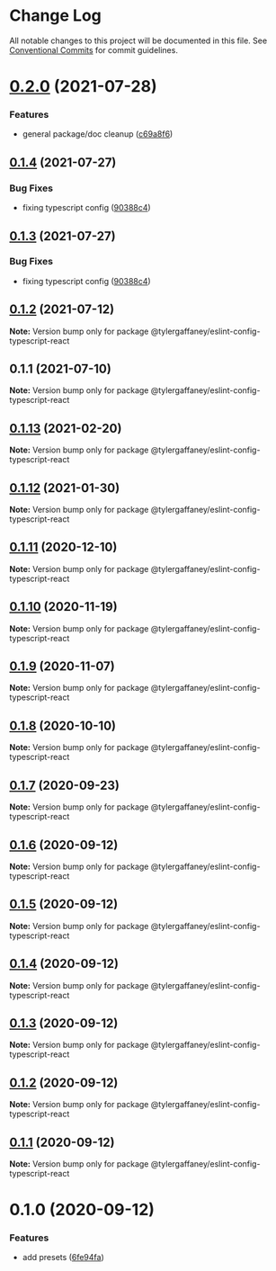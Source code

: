 # Change Log

All notable changes to this project will be documented in this file.
See [Conventional Commits](https://conventionalcommits.org) for commit guidelines.

# [0.2.0](https://github.com/tylergaffaney/configs/compare/@tylergaffaney/eslint-config-typescript-react@0.1.4...@tylergaffaney/eslint-config-typescript-react@0.2.0) (2021-07-28)


### Features

* general package/doc cleanup ([c69a8f6](https://github.com/tylergaffaney/configs/commit/c69a8f60a03531f44d7996955d48d522d9637427))





## [0.1.4](https://github.com/tylergaffaney/configs/compare/@tylergaffaney/eslint-config-typescript-react@0.1.2...@tylergaffaney/eslint-config-typescript-react@0.1.4) (2021-07-27)

### Bug Fixes

- fixing typescript config ([90388c4](https://github.com/tylergaffaney/configs/commit/90388c4a744ba11070f668e752123d549994c4fb))

## [0.1.3](https://github.com/tylergaffaney/configs/compare/@tylergaffaney/eslint-config-typescript-react@0.1.2...@tylergaffaney/eslint-config-typescript-react@0.1.3) (2021-07-27)

### Bug Fixes

- fixing typescript config ([90388c4](https://github.com/tylergaffaney/configs/commit/90388c4a744ba11070f668e752123d549994c4fb))

## [0.1.2](https://github.com/tylergaffaney/configs/compare/@tylergaffaney/eslint-config-typescript-react@0.1.1...@tylergaffaney/eslint-config-typescript-react@0.1.2) (2021-07-12)

**Note:** Version bump only for package @tylergaffaney/eslint-config-typescript-react

## 0.1.1 (2021-07-10)

**Note:** Version bump only for package @tylergaffaney/eslint-config-typescript-react

## [0.1.13](https://github.com/tylergaffaney/configs/compare/@tylergaffaney/eslint-config-typescript-react@0.1.12...@tylergaffaney/eslint-config-typescript-react@0.1.13) (2021-02-20)

**Note:** Version bump only for package @tylergaffaney/eslint-config-typescript-react

## [0.1.12](https://github.com/tylergaffaney/configs/compare/@tylergaffaney/eslint-config-typescript-react@0.1.11...@tylergaffaney/eslint-config-typescript-react@0.1.12) (2021-01-30)

**Note:** Version bump only for package @tylergaffaney/eslint-config-typescript-react

## [0.1.11](https://github.com/tylergaffaney/configs/compare/@tylergaffaney/eslint-config-typescript-react@0.1.10...@tylergaffaney/eslint-config-typescript-react@0.1.11) (2020-12-10)

**Note:** Version bump only for package @tylergaffaney/eslint-config-typescript-react

## [0.1.10](https://github.com/tylergaffaney/configs/compare/@tylergaffaney/eslint-config-typescript-react@0.1.9...@tylergaffaney/eslint-config-typescript-react@0.1.10) (2020-11-19)

**Note:** Version bump only for package @tylergaffaney/eslint-config-typescript-react

## [0.1.9](https://github.com/tylergaffaney/configs/compare/@tylergaffaney/eslint-config-typescript-react@0.1.8...@tylergaffaney/eslint-config-typescript-react@0.1.9) (2020-11-07)

**Note:** Version bump only for package @tylergaffaney/eslint-config-typescript-react

## [0.1.8](https://github.com/tylergaffaney/configs/compare/@tylergaffaney/eslint-config-typescript-react@0.1.7...@tylergaffaney/eslint-config-typescript-react@0.1.8) (2020-10-10)

**Note:** Version bump only for package @tylergaffaney/eslint-config-typescript-react

## [0.1.7](https://github.com/tylergaffaney/configs/compare/@tylergaffaney/eslint-config-typescript-react@0.1.6...@tylergaffaney/eslint-config-typescript-react@0.1.7) (2020-09-23)

**Note:** Version bump only for package @tylergaffaney/eslint-config-typescript-react

## [0.1.6](https://github.com/tylergaffaney/configs/compare/@tylergaffaney/eslint-config-typescript-react@0.1.5...@tylergaffaney/eslint-config-typescript-react@0.1.6) (2020-09-12)

**Note:** Version bump only for package @tylergaffaney/eslint-config-typescript-react

## [0.1.5](https://github.com/tylergaffaney/configs/compare/@tylergaffaney/eslint-config-typescript-react@0.1.4...@tylergaffaney/eslint-config-typescript-react@0.1.5) (2020-09-12)

**Note:** Version bump only for package @tylergaffaney/eslint-config-typescript-react

## [0.1.4](https://github.com/tylergaffaney/configs/compare/@tylergaffaney/eslint-config-typescript-react@0.1.3...@tylergaffaney/eslint-config-typescript-react@0.1.4) (2020-09-12)

**Note:** Version bump only for package @tylergaffaney/eslint-config-typescript-react

## [0.1.3](https://github.com/tylergaffaney/configs/compare/@tylergaffaney/eslint-config-typescript-react@0.1.2...@tylergaffaney/eslint-config-typescript-react@0.1.3) (2020-09-12)

**Note:** Version bump only for package @tylergaffaney/eslint-config-typescript-react

## [0.1.2](https://github.com/tylergaffaney/configs/compare/@tylergaffaney/eslint-config-typescript-react@0.1.1...@tylergaffaney/eslint-config-typescript-react@0.1.2) (2020-09-12)

**Note:** Version bump only for package @tylergaffaney/eslint-config-typescript-react

## [0.1.1](https://github.com/tylergaffaney/configs/compare/@tylergaffaney/eslint-config-typescript-react@0.1.0...@tylergaffaney/eslint-config-typescript-react@0.1.1) (2020-09-12)

**Note:** Version bump only for package @tylergaffaney/eslint-config-typescript-react

# 0.1.0 (2020-09-12)

### Features

- add presets ([6fe94fa](https://github.com/tylergaffaney/configs/commit/6fe94fae4ed9d80b18833c9e5a3f51f710ebda43))
